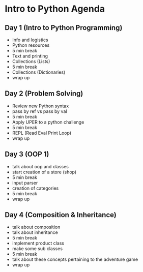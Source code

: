 # Intro to Python Agenda

## Day 1 (Intro to Python Programming)
- Info and logistics
- Python resources
- 5 min break
- Text and printing
- Collections (Lists)
- 5 min break
- Collections (Dictionaries)
- wrap up

## Day 2 (Problem Solving)
- Review new Python syntax
- pass by ref vs pass by val
- 5 min break
- Apply UPER to a python challenge
- 5 min break
- REPL (Read Eval Print Loop)
- wrap up

## Day 3 (OOP 1)
- talk about oop and classes
- start creation of a store (shop)
- 5 min break
- input parser
- creation of categories
- 5 min break
- wrap up 

## Day 4 (Composition & Inheritance)
- talk about composition
- talk about inheritance
- 5 min break
- implement product class
- make some sub classes
- 5 min break
- talk about these concepts pertaining to the adventure game
- wrap up